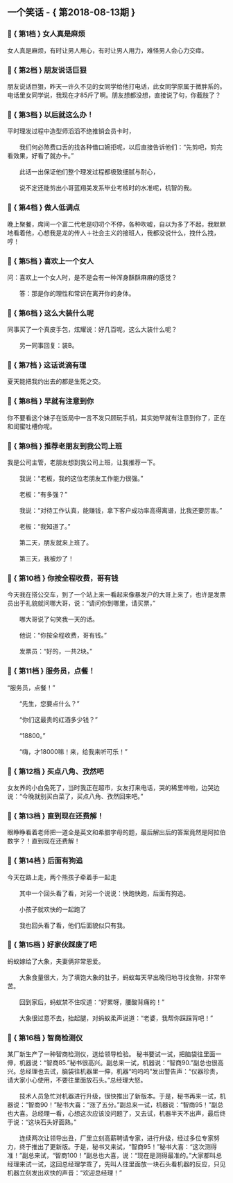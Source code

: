 ## 一个笑话 - { 第2018-08-13期 }
</hr>

### :jack_o_lantern: { 第1档 } 女人真是麻烦
女人真是麻烦，有时让男人用心，有时让男人用力，难怪男人会心力交瘁。


### :jack_o_lantern: { 第2档 } 朋友说话巨狠
朋友说话巨狠，昨天一许久不见的女同学给他打电话，此女同学原属于微胖系的。电话里女同学说，我现在才85斤了啊。朋友想都没想，直接说了句，你截肢了？


### :jack_o_lantern: { 第3档 } 以后就这么办！
平时理发过程中造型师滔滔不绝推销会员卡时，<br/><br/>　　我们何必煞费口舌的找各种借口婉拒呢，以后直接告诉他们：“先剪吧，剪完看效果，好看了就办卡。”<br/><br/>　　此话一出保证他们整个理发过程都极致细腻与耐心，<br/><br/>　　说不定还能剪出小哥蓝翔美发系毕业考核时的水准呢，机智的我。


### :jack_o_lantern: { 第4档 } 做人低调点
晚上聚餐，席间一个富二代老是叨叨个不停，各种吹嘘，自以为多了不起，我默默地看着他，心想我是龙的传人＋社会主义的接班人，我都没说什么，拽什么拽，哼！


### :jack_o_lantern: { 第5档 } 喜欢上一个女人
问：喜欢上一个女人时，是不是会有一种浑身酥酥麻麻的感觉？<br/><br/>　　答：那是你的理性和常识在离开你的身体。


### :jack_o_lantern: { 第6档 } 这么大装什么呢
同事买了一个真皮手包，炫耀说：好几百呢，这么大装什么呢？<br/><br/>　　另一同事回复：装B。


### :jack_o_lantern: { 第7档 } 这话说滴有理
夏天能把我约出去的都是生死之交。


### :jack_o_lantern: { 第8档 } 早就有注意到你
你不要看这个妹子在饭局中一言不发只顾玩手机，其实她早就有注意到你了，正在和闺蜜吐槽你呢。


### :jack_o_lantern: { 第9档 } 推荐老朋友到我公司上班
我是公司主管，老朋友想到我公司上班，让我推荐一下。<br/><br/>　　我说：“老板，我的这位老朋友工作能力很强。”<br/><br/>　　老板：“有多强？”<br/><br/>　　我说：“对待工作认真，能赚钱，拿下客户成功率高得离谱，比我还要厉害。”<br/><br/>　　老板：“我知道了。”<br/><br/>　　第二天，朋友就来上班了。<br/><br/>　　第三天，我被炒了！


### :jack_o_lantern: { 第10档 } 你按全程收费，哥有钱
今天我在搭公交车，到了一个站上来一看起来像暴发户的大哥上来了，也许是发票员出于礼貌就问哪大哥，说：“请问你到哪里，请买票，”<br/><br/>　　哪大哥说了句笑我一天的话。<br/><br/>　　他说：“你按全程收费，哥有钱。”<br/><br/>　　发票员：“好的，一共2块。”


### :jack_o_lantern: { 第11档 } 服务员，点餐！
“服务员，点餐！”<br/><br/>　　“先生，您要点什么？”<br/><br/>　　“你们这最贵的红酒多少钱？”<br/><br/>　　“18800。”<br/><br/>　　“嗨，才18000嘛！来，给我来听可乐！”


### :jack_o_lantern: { 第12档 } 买点八角、孜然吧
女友养的小白兔死了，当时我正在超市，女友打来电话，哭的稀里哗啦，边哭边说：“今晚就别买白菜了，买点八角、孜然回来吧。”


### :jack_o_lantern: { 第13档 } 直到现在还费解！
眼睁睁看着老师把一道全是英文和希腊字母的题，最后解出后的答案竟然是阿拉伯数字？！直到现在还费解！


### :jack_o_lantern: { 第14档 } 后面有狗追
今天在路上走，两个熊孩子牵着手一起走<br/><br/>　　其中一个回头看了看，对另一个说说：快跑快跑，后面有狗追。<br/><br/>　　小孩子就欢快的一起跑了<br/><br/>　　我也回头看了看，他们后面貌似只有我。


### :jack_o_lantern: { 第15档 } 好家伙踩废了吧
蚂蚁嫁给了大象，夫妻俩非常恩爱。<br/><br/>　　大象食量很大，为了填饱大象的肚子，蚂蚁每天早出晚归地寻找食物，非常辛苦。<br/><br/>　　回到家后，蚂蚁禁不住叹道：“好累呀，腰酸背痛的！”<br/><br/>　　大象很过意不去，抬起腿，对蚂蚁柔声说道：“老婆，我帮你踩踩背吧！”


### :jack_o_lantern: { 第16档 } 智商检测仪
某厂新生产了一种智商检测仪，送给领导检验。 秘书要试一试，把脑袋往里面一伸，机器说：“智商85.”秘书很高兴。副总来一试，机器说：“智商90.”副总也很高兴。总经理也去试，脑袋往机器里一伸，机器“呜呜呜”发出警告声：“仪器珍贵，请大家小心使用，不要往里面放石头。”总经理大怒。<br/><br/>　　技术人员急忙对机器进行升级，很快推出了新版本。于是，秘书再来一试，机器说：“智商90！”秘书大喜：“涨了五分。”副总来一试，机器说：“智商95！”副总也大喜。总经理一看，心想这次应该没问题了，又去试，机器半天不出声，最后终于说：“这块石头好面熟。”<br/><br/>　　连续两次让领导出丑，厂里立刻高薪聘请专家，进行升级，经过多位专家努力，终于推出了更新版。于是，秘书又来试，“智商95！”秘书大喜：“这次测得准！”副总来试，“智商100！”副总也大喜，说：“现在是测得最准的。”大家都叫总经理来试一试，这回总经理学乖了，先叫人往里面放一块石头看机器的反应，只见机器立刻发出欢快的声音：“欢迎总经理！”


